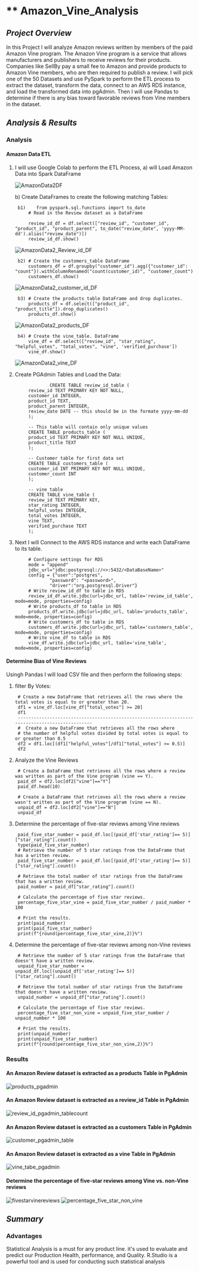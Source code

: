 # ** Amazon_Vine_Analysis


## *Project Overview*
In this Project I will analyze Amazon reviews written by members of the paid Amazon Vine program. The Amazon Vine program is a service that allows manufacturers and publishers to receive reviews for their products. Companies like SellBy pay a small fee to Amazon and provide products to Amazon Vine members, who are then required to publish a review. I will pick one of the 50 Datasets and use PySpark to perform the ETL process to extract the dataset, transform the data, connect to an AWS RDS instance, and load the transformed data into pgAdmin. Then I will use Pandas to determine if there is any bias toward favorable reviews from Vine members in the dataset.


                  
## *Analysis & Results*
### Analysis
#### Amazon Data ETL

1) I will use Google Colab to perform the ETL Process, 
  a) will Load Amazon Data into Spark DataFrame
  
   ![AmazonData2DF](https://user-images.githubusercontent.com/80013773/124473267-f3f6e480-dd53-11eb-89d6-0c2b7266e6bd.PNG)


    b) Create DataFrames to create the following matching Tables:

        b1)    from pyspark.sql.functions import to_date
            # Read in the Review dataset as a DataFrame

            review_id_df = df.select(["review_id", "customer_id", "product_id", "product_parent", to_date("review_date", 'yyyy-MM-dd').alias("review_date")])
            review_id_df.show()

   ![AmazonData2_Review_id_DF](https://user-images.githubusercontent.com/80013773/124473422-29033700-dd54-11eb-9d54-6745c9c4247f.PNG)


        b2) # Create the customers_table DataFrame
            customers_df = df.groupby("customer_id").agg({"customer_id": "count"}).withColumnRenamed("count(customer_id)", "customer_count")
            customers_df.show()

   ![AmazonData2_customer_id_DF](https://user-images.githubusercontent.com/80013773/124473521-47693280-dd54-11eb-8282-9c9dc9acea71.PNG)

        b3) # Create the products_table DataFrame and drop duplicates. 
            products_df = df.select(["product_id", "product_title"]).drop_duplicates()
            products_df.show()
   ![AmazonData2_products_DF](https://user-images.githubusercontent.com/80013773/124473575-5bad2f80-dd54-11eb-9f7f-17897e41c142.PNG)


        b4) # Create the vine_table. DataFrame
            vine_df = df.select(["review_id", "star_rating", "helpful_votes", "total_votes", "vine", 'verified_purchase'])
            vine_df.show()

   ![AmazonData2_vine_DF](https://user-images.githubusercontent.com/80013773/124473654-6f589600-dd54-11eb-9694-8ce378b8b243.PNG)


2) Create PGAdmin Tables and Load the Data:

                    CREATE TABLE review_id_table (
            review_id TEXT PRIMARY KEY NOT NULL,
            customer_id INTEGER,
            product_id TEXT,
            product_parent INTEGER,
            review_date DATE -- this should be in the formate yyyy-mm-dd
            );

            -- This table will contain only unique values
            CREATE TABLE products_table (
            product_id TEXT PRIMARY KEY NOT NULL UNIQUE,
            product_title TEXT
            );

            -- Customer table for first data set
            CREATE TABLE customers_table (
            customer_id INT PRIMARY KEY NOT NULL UNIQUE,
            customer_count INT
            );

            -- vine table
            CREATE TABLE vine_table (
            review_id TEXT PRIMARY KEY,
            star_rating INTEGER,
            helpful_votes INTEGER,
            total_votes INTEGER,
            vine TEXT,
            verified_purchase TEXT
            );


3) Next I will Connect to the AWS RDS instance and write each DataFrame to its table.

            # Configure settings for RDS
            mode = "append"
            jdbc_url="jdbc:postgresql://<>:5432/<DataBaseName>"
            config = {"user":"postgres", 
                    "password": "<password>", 
                    "driver":"org.postgresql.Driver"}
            # Write review_id_df to table in RDS
            review_id_df.write.jdbc(url=jdbc_url, table='review_id_table', mode=mode, properties=config)
            # Write products_df to table in RDS
            products_df.write.jdbc(url=jdbc_url, table='products_table', mode=mode, properties=config)
            # Write customers_df to table in RDS
            customers_df.write.jdbc(url=jdbc_url, table='customers_table', mode=mode, properties=config)
            # Write vine_df to table in RDS
            vine_df.write.jdbc(url=jdbc_url, table='vine_table', mode=mode, properties=config)

#### Determine Bias of Vine Reviews
Usingh Pandas I will load CSV file and then perform the following steps:
1) filter By Votes:

        # Create a new DataFrame that retrieves all the rows where the total votes is equal to or greater than 20.
        df1 = vine_df.loc[vine_df["total_votes"] >= 20]
        df1
        -----------------------------------------------------------------------------------------------
        #  Create a new DataFrame that retrieves all the rows where 
        # the number of helpful votes divided by total votes is equal to or greater than 0.5
        df2 = df1.loc[(df1["helpful_votes"]/df1["total_votes"] >= 0.5)]
        df2
2) Analyze the Vine Reviews

        # Create a DataFrame that retrieves all the rows where a review was written as part of the Vine program (vine == Y).
        paid_df = df2.loc[df2["vine"]=="Y"]
        paid_df.head(10)

        # Create a DataFrame that retrieves all the rows where a review wasn't written as part of the Vine program (vine == N).
        unpaid_df = df2.loc[df2["vine"]=="N"]
        unpaid_df

3) Determine the percentage of five-star reviews among Vine reviews

        paid_five_star_number = paid_df.loc[(paid_df['star_rating']== 5)]["star_rating"].count()
        type(paid_five_star_number)
        # Retrieve the number of 5 star ratings from the DataFrame that has a written review.
        paid_five_star_number = paid_df.loc[(paid_df['star_rating']== 5)]["star_rating"].count()

        # Retrieve the total number of star ratings from the DataFrame that has a written review.
        paid_number = paid_df["star_rating"].count()

        # Calculate the percentage of five star reviews.
        percentage_five_star_vine = paid_five_star_number / paid_number * 100

        # Print the results. 
        print(paid_number)
        print(paid_five_star_number)
        print(f"{round(percentage_five_star_vine,2)}%")

4) Determine the percentage of five-star reviews among non-Vine reviews

        # Retrieve the number of 5 star ratings from the DataFrame that doesn't have a written review.
        unpaid_five_star_number = unpaid_df.loc[(unpaid_df['star_rating']== 5)]["star_rating"].count()

        # Retrieve the total number of star ratings from the DataFrame that doesn't have a written review.
        unpaid_number = unpaid_df["star_rating"].count()

        # Calculate the percentage of five star reviews.
        percentage_five_star_non_vine = unpaid_five_star_number / unpaid_number * 100

        # Print the results. 
        print(unpaid_number)
        print(unpaid_five_star_number)
        print(f"{round(percentage_five_star_non_vine,2)}%")

### Results

#### An Amazon Review dataset is extracted as a products Table in PgAdmin

![products_pgadmin](https://user-images.githubusercontent.com/80013773/124474375-4b498480-dd55-11eb-8123-2c8c076155b5.PNG)

#### An Amazon Review dataset is extracted as  a review_id Table in PgAdmin

![review_id_pgadmin_tablecount](https://user-images.githubusercontent.com/80013773/124474504-746a1500-dd55-11eb-9ff6-04196108ae1e.PNG)

#### An Amazon Review dataset is extracted as a customers Table in PgAdmin

![customer_pgadmin_table](https://user-images.githubusercontent.com/80013773/124474226-26551180-dd55-11eb-8f65-3232402cb0e6.PNG)


#### An Amazon Review dataset is extracted as a vine Table in PgAdmin

![vine_tabe_pgadmin](https://user-images.githubusercontent.com/80013773/124474630-9e233c00-dd55-11eb-9a40-0674967778f9.PNG)



#### Determine the percentage of five-star reviews among Vine vs. non-Vine reviews

![fivestarvinereviews](https://user-images.githubusercontent.com/80013773/124474887-ee9a9980-dd55-11eb-8229-c272a52b4729.PNG)
![percentage_five_star_non_vine](https://user-images.githubusercontent.com/80013773/124474896-f1958a00-dd55-11eb-9251-6e930ed78024.PNG)


    
## *Summary*
### Advantages
 Statistical Analysis is a must for any product line. it's used to evaluate and predict our Production Health, performance, and Quality. R.Studio is a powerful tool and is used for conducting such statistical analysis 
 

